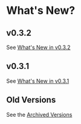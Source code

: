 # What's New?

## v0.3.2

See [What's New in v0.3.2](whats-new/v0.3.2)

## v0.3.1

See [What's New in v0.3.1](whats-new/v0.3.1)

## Old Versions

See the [Archived Versions](whats-new/archive.md)
